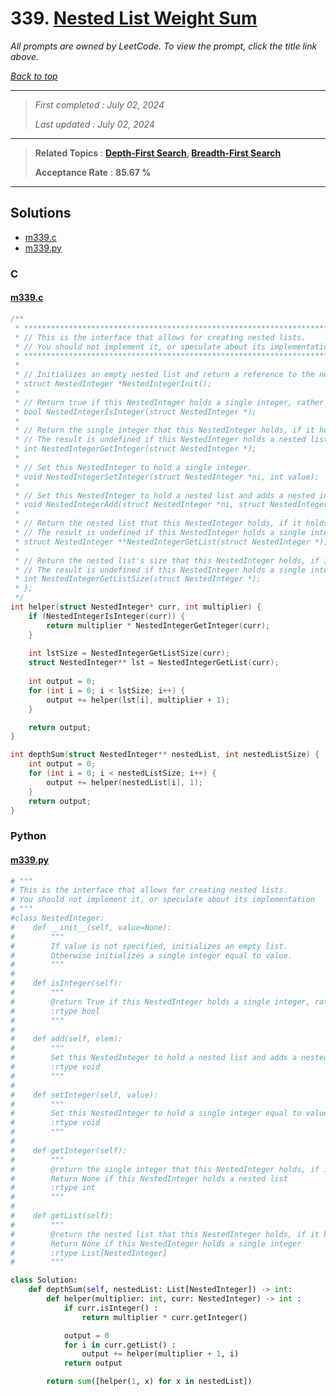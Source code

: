 # 339. [Nested List Weight Sum](<https://leetcode.com/problems/nested-list-weight-sum>)

*All prompts are owned by LeetCode. To view the prompt, click the title link above.*

*[Back to top](<../README.md>)*

------

> *First completed : July 02, 2024*
>
> *Last updated : July 02, 2024*

------

> **Related Topics** : **[Depth-First Search](<by_topic/Depth-First Search.md>), [Breadth-First Search](<by_topic/Breadth-First Search.md>)**
>
> **Acceptance Rate** : **85.67 %**

------

## Solutions

- [m339.c](<../my-submissions/m339.c>)
- [m339.py](<../my-submissions/m339.py>)
### C
#### [m339.c](<../my-submissions/m339.c>)
```C
/**
 * *********************************************************************
 * // This is the interface that allows for creating nested lists.
 * // You should not implement it, or speculate about its implementation
 * *********************************************************************
 *
 * // Initializes an empty nested list and return a reference to the nested integer.
 * struct NestedInteger *NestedIntegerInit();
 *
 * // Return true if this NestedInteger holds a single integer, rather than a nested list.
 * bool NestedIntegerIsInteger(struct NestedInteger *);
 *
 * // Return the single integer that this NestedInteger holds, if it holds a single integer
 * // The result is undefined if this NestedInteger holds a nested list
 * int NestedIntegerGetInteger(struct NestedInteger *);
 *
 * // Set this NestedInteger to hold a single integer.
 * void NestedIntegerSetInteger(struct NestedInteger *ni, int value);
 *
 * // Set this NestedInteger to hold a nested list and adds a nested integer elem to it.
 * void NestedIntegerAdd(struct NestedInteger *ni, struct NestedInteger *elem);
 *
 * // Return the nested list that this NestedInteger holds, if it holds a nested list
 * // The result is undefined if this NestedInteger holds a single integer
 * struct NestedInteger **NestedIntegerGetList(struct NestedInteger *);
 *
 * // Return the nested list's size that this NestedInteger holds, if it holds a nested list
 * // The result is undefined if this NestedInteger holds a single integer
 * int NestedIntegerGetListSize(struct NestedInteger *);
 * };
 */
int helper(struct NestedInteger* curr, int multiplier) {
    if (NestedIntegerIsInteger(curr)) {
        return multiplier * NestedIntegerGetInteger(curr);
    }
    
    int lstSize = NestedIntegerGetListSize(curr);
    struct NestedInteger** lst = NestedIntegerGetList(curr);
    
    int output = 0;
    for (int i = 0; i < lstSize; i++) {
        output += helper(lst[i], multiplier + 1);
    }

    return output;
}

int depthSum(struct NestedInteger** nestedList, int nestedListSize) {
    int output = 0;
    for (int i = 0; i < nestedListSize; i++) {
        output += helper(nestedList[i], 1);
    }
    return output;
}
```

### Python
#### [m339.py](<../my-submissions/m339.py>)
```Python
# """
# This is the interface that allows for creating nested lists.
# You should not implement it, or speculate about its implementation
# """
#class NestedInteger:
#    def __init__(self, value=None):
#        """
#        If value is not specified, initializes an empty list.
#        Otherwise initializes a single integer equal to value.
#        """
#
#    def isInteger(self):
#        """
#        @return True if this NestedInteger holds a single integer, rather than a nested list.
#        :rtype bool
#        """
#
#    def add(self, elem):
#        """
#        Set this NestedInteger to hold a nested list and adds a nested integer elem to it.
#        :rtype void
#        """
#
#    def setInteger(self, value):
#        """
#        Set this NestedInteger to hold a single integer equal to value.
#        :rtype void
#        """
#
#    def getInteger(self):
#        """
#        @return the single integer that this NestedInteger holds, if it holds a single integer
#        Return None if this NestedInteger holds a nested list
#        :rtype int
#        """
#
#    def getList(self):
#        """
#        @return the nested list that this NestedInteger holds, if it holds a nested list
#        Return None if this NestedInteger holds a single integer
#        :rtype List[NestedInteger]
#        """

class Solution:
    def depthSum(self, nestedList: List[NestedInteger]) -> int:
        def helper(multiplier: int, curr: NestedInteger) -> int :
            if curr.isInteger() :
                return multiplier * curr.getInteger()

            output = 0
            for i in curr.getList() :
                output += helper(multiplier + 1, i)
            return output

        return sum([helper(1, x) for x in nestedList])
```

